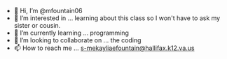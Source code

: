 - 👋 Hi, I’m @mfountain06
- 👀 I’m interested in ... learning about this class so I won't have to ask my sister or cousin.
- 🌱 I’m currently learning ... programming
- 💞️ I’m looking to collaborate on ... the coding
- 📫 How to reach me ... s-mekayliaefountain@hallifax.k12.va.us

<!---
mfountain06/mfountain06 is a ✨ special ✨ repository because its `README.md` (this file) appears on your GitHub profile.
You can click the Preview link to take a look at your changes.
--->
